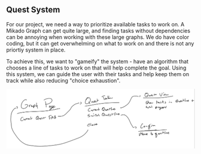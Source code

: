 ## Quest System

For our project, we need a way to prioritize available tasks to work on. A Mikado Graph can get quite large, and finding tasks without dependencies can be annoying when working with these large graphs. We do have color coding, but it can get overwhelming on what to work on and there is not any priortiy system in place. 

To achieve this, we want to "gameify" the system - have an algorithm that chooses a line of tasks to work on that will help complete the goal. Using this system, we can guide the user with their tasks and help keep them on track while also reducing "choice exhaustion". 

![Questline Breadboarding](image.png)